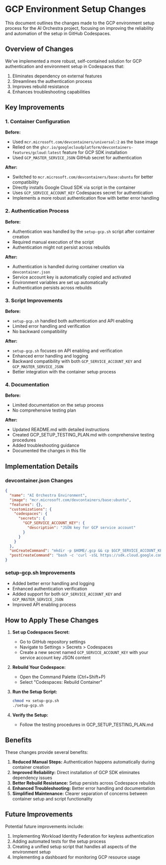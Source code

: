 # GCP Environment Setup Changes

This document outlines the changes made to the GCP environment setup process for the AI Orchestra project, focusing on improving the reliability and automation of the setup in GitHub Codespaces.

## Overview of Changes

We've implemented a more robust, self-contained solution for GCP authentication and environment setup in Codespaces that:

1. Eliminates dependency on external features
2. Streamlines the authentication process
3. Improves rebuild resistance
4. Enhances troubleshooting capabilities

## Key Improvements

### 1. Container Configuration

**Before:**
- Used `mcr.microsoft.com/devcontainers/universal:2` as the base image
- Relied on the `ghcr.io/googlecloudplatform/devcontainers-features/gcloud:latest` feature for GCP SDK installation
- Used `GCP_MASTER_SERVICE_JSON` GitHub secret for authentication

**After:**
- Switched to `mcr.microsoft.com/devcontainers/base:ubuntu` for better compatibility
- Directly installs Google Cloud SDK via script in the container
- Uses `GCP_SERVICE_ACCOUNT_KEY` Codespaces secret for authentication
- Implements a more robust authentication flow with better error handling

### 2. Authentication Process

**Before:**
- Authentication was handled by the `setup-gcp.sh` script after container creation
- Required manual execution of the script
- Authentication might not persist across rebuilds

**After:**
- Authentication is handled during container creation via `devcontainer.json`
- Service account key is automatically copied and activated
- Environment variables are set up automatically
- Authentication persists across rebuilds

### 3. Script Improvements

**Before:**
- `setup-gcp.sh` handled both authentication and API enabling
- Limited error handling and verification
- No backward compatibility

**After:**
- `setup-gcp.sh` focuses on API enabling and verification
- Enhanced error handling and logging
- Backward compatibility with both `GCP_SERVICE_ACCOUNT_KEY` and `GCP_MASTER_SERVICE_JSON`
- Better integration with the container setup process

### 4. Documentation

**Before:**
- Limited documentation on the setup process
- No comprehensive testing plan

**After:**
- Updated README.md with detailed instructions
- Created GCP_SETUP_TESTING_PLAN.md with comprehensive testing procedures
- Added troubleshooting guidance
- Documented the changes in this file

## Implementation Details

### devcontainer.json Changes

```json
{
  "name": "AI Orchestra Environment",
  "image": "mcr.microsoft.com/devcontainers/base:ubuntu",
  "features": {},
  "customizations": {
    "codespaces": {
      "secrets": {
        "GCP_SERVICE_ACCOUNT_KEY": {
          "description": "JSON key for GCP service account"
        }
      }
    }
  },
  "onCreateCommand": "mkdir -p $HOME/.gcp && cp $GCP_SERVICE_ACCOUNT_KEY $HOME/.gcp/service-account.json",
  "postCreateCommand": "bash -c 'curl -sSL https://sdk.cloud.google.com | bash && echo \"export PATH=\\$PATH:\\$HOME/google-cloud-sdk/bin\" >> ~/.bashrc && source ~/.bashrc && gcloud auth activate-service-account --key-file=$HOME/.gcp/service-account.json && gcloud config set project cherry-ai-project'"
}
```

### setup-gcp.sh Improvements

- Added better error handling and logging
- Enhanced authentication verification
- Added support for both `GCP_SERVICE_ACCOUNT_KEY` and `GCP_MASTER_SERVICE_JSON`
- Improved API enabling process

## How to Apply These Changes

1. **Set up Codespaces Secret:**
   - Go to GitHub repository settings
   - Navigate to Settings > Secrets > Codespaces
   - Create a new secret named `GCP_SERVICE_ACCOUNT_KEY` with your service account key JSON content

2. **Rebuild Your Codespace:**
   - Open the Command Palette (Ctrl+Shift+P)
   - Select "Codespaces: Rebuild Container"

3. **Run the Setup Script:**
   ```bash
   chmod +x setup-gcp.sh
   ./setup-gcp.sh
   ```

4. **Verify the Setup:**
   - Follow the testing procedures in GCP_SETUP_TESTING_PLAN.md

## Benefits

These changes provide several benefits:

1. **Reduced Manual Steps:** Authentication happens automatically during container creation
2. **Improved Reliability:** Direct installation of GCP SDK eliminates dependency issues
3. **Better Rebuild Resistance:** Setup persists across Codespace rebuilds
4. **Enhanced Troubleshooting:** Better error handling and documentation
5. **Simplified Maintenance:** Clearer separation of concerns between container setup and script functionality

## Future Improvements

Potential future improvements include:

1. Implementing Workload Identity Federation for keyless authentication
2. Adding automated tests for the setup process
3. Creating a unified setup script that handles all aspects of the environment setup
4. Implementing a dashboard for monitoring GCP resource usage